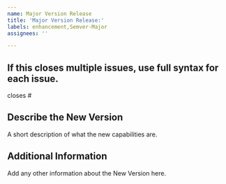 ```yaml
---
name: Major Version Release
title: 'Major Version Release:'
labels: enhancement,Semver-Major
assignees: ''

---
```


## If this closes multiple issues, use full syntax for each issue.

closes #

## Describe the New Version

A short description of what the new capabilities are.


## Additional Information 

Add any other information about the New Version here.